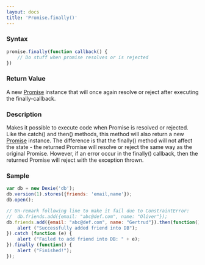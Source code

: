 ```yaml
---
layout: docs
title: 'Promise.finally()'
---
```


### Syntax

```javascript
promise.finally(function callback() {
    // Do stuff when promise resolves or is rejected
})
```

### Return Value

A new [Promise](/docs/Promise/Promise) instance that will once again resolve or reject after executing the finally-callback. 

### Description

Makes it possible to execute code when Promise is resolved or rejected. Like the catch() and then() methods, this method will also return a new [Promise](/docs/Promise/Promise) instance. The difference is that the finally() method will not affect the state - the returned Promise will resolve or reject the same way as the original Promise. However, if an error occur in the finally() callback, then the returned Promise will reject with the exception thrown.

### Sample

```javascript
var db = new Dexie('db');
db.version(1).stores({friends: 'email,name'});
db.open();

// Un-remark following line to make it fail due to ConstraintError:
//  db.friends.add({email: "abc@def.com", name: "Oliver"}); 
db.friends.add({email: "abc@def.com", name: "Gertrud"}).then(function() {
    alert ("Successfully added friend into DB");
}).catch (function (e) {
    alert ("Failed to add friend into DB: " + e);
}).finally (function() {
    alert ("Finished!");
});
```
